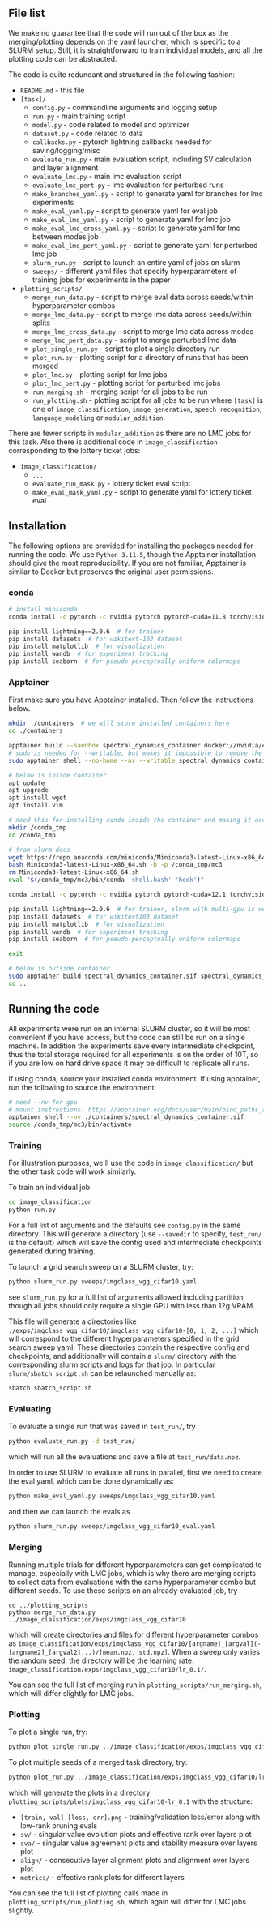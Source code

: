 ## File list

We make no guarantee that the code will run out of the box as the
merging/plotting depends on the yaml launcher, which is specific to a SLURM
setup. Still, it is straightforward to train individual models, and all the
plotting code can be abstracted.

The code is quite redundant and structured in the following fashion:
- `README.md` - this file
- `[task]/`
  - `config.py` - commandline arguments and logging setup
  - `run.py` - main training script
  - `model.py` - code related to model and optimizer
  - `dataset.py` - code related to data
  - `callbacks.py` - pytorch lightning callbacks needed for saving/logging/misc
  - `evaluate_run.py` - main evaluation script, including SV calculation and layer alignment
  - `evaluate_lmc.py` - main lmc evaluation script
  - `evaluate_lmc_pert.py` - lmc evaluation for perturbed runs
  - `make_branches_yaml.py` - script to generate yaml for branches for lmc experiments
  - `make_eval_yaml.py` - script to generate yaml for eval job
  - `make_eval_lmc_yaml.py` - script to generate yaml for lmc job
  - `make_eval_lmc_cross_yaml.py` - script to generate yaml for lmc between modes job
  - `make_eval_lmc_pert_yaml.py` - script to generate yaml for perturbed lmc job
  - `slurm_run.py` - script to launch an entire yaml of jobs on slurm
  - `sweeps/` - different yaml files that specify hyperparameters of training jobs for experiments in the paper
- `plotting_scripts/`
  - `merge_run_data.py` - script to merge eval data across seeds/within hyperparameter combos
  - `merge_lmc_data.py` - script to merge lmc data across seeds/within splits
  - `merge_lmc_cross_data.py` - script to merge lmc data across modes
  - `merge_lmc_pert_data.py` - script to merge perturbed lmc data
  - `plot_single_run.py` - script to plot a single directory run
  - `plot_run.py` - plotting script for a directory of runs that has been merged
  - `plot_lmc.py` - plotting script for lmc jobs
  - `plot_lmc_pert.py` - plotting script for perturbed lmc jobs
  - `run_merging.sh` - merging script for all jobs to be run
  - `run_plotting.sh` - plotting script for all jobs to be run
where `[task]` is one of `image_classification`, `image_generation`,
`speech_recognition`, `language_modeling` or `modular_addition`.

There are fewer scripts in `modular_addition` as there are no LMC jobs for this
task. Also there is additional code in `image_classification` corresponding to
the lottery ticket jobs:
- `image_classification/`
  - `...`
  - `evaluate_run_mask.py` - lottery ticket eval script
  - `make_eval_mask_yaml.py` - script to generate yaml for lottery ticket eval

## Installation

The following options are provided for installing the packages needed for
running the code. We use `Python 3.11.5`, though the Apptainer installation
should give the most reproducibility. If you are not familiar, Apptainer is
similar to Docker but preserves the original user permissions.

### conda

```bash
# install miniconda
conda install -c pytorch -c nvidia pytorch pytorch-cuda=11.8 torchvision torchaudio

pip install lightning==2.0.6  # for trainer
pip install datasets  # for wikitext-103 dataset
pip install matplotlib  # for visualization
pip install wandb  # for experiment tracking
pip install seaborn  # for pseudo-perceptually uniform colormaps
```

### Apptainer

First make sure you have Apptainer installed. Then follow the instructions
below.

```bash
mkdir ./containers  # we will store installed containers here
cd ./containers

apptainer build --sandbox spectral_dynamics_container docker://nvidia/cuda:12.1.0-cudnn8-devel-ubuntu20.04
# sudo is needed for --writable, but makes it impossible to remove the directory later
sudo apptainer shell --no-home --nv --writable spectral_dynamics_container  # --nv binds gpu access within container, if home dir is nfs --no-home circumvents issues

# below is inside container
apt update
apt upgrade
apt install wget
apt install vim

# need this for installing conda inside the container and making it accessible
mkdir /conda_tmp
cd /conda_tmp

# from slurm docs
wget https://repo.anaconda.com/miniconda/Miniconda3-latest-Linux-x86_64.sh
bash Miniconda3-latest-Linux-x86_64.sh -b -p /conda_tmp/mc3
rm Miniconda3-latest-Linux-x86_64.sh
eval "$(/conda_tmp/mc3/bin/conda 'shell.bash' 'hook')"

conda install -c pytorch -c nvidia pytorch pytorch-cuda=12.1 torchvision torchaudio

pip install lightning==2.0.6  # for trainer, slurm with multi-gpu is weird with later versions
pip install datasets  # for wikitext103 dataset
pip install matplotlib  # for visualization
pip install wandb  # for experiment tracking
pip install seaborn  # for pseudo-perceptually uniform colormaps

exit

# below is outside container
sudo apptainer build spectral_dynamics_container.sif spectral_dynamics_container/
cd ..
```

## Running the code

All experiments were run on an internal SLURM cluster, so it will be most
convenient if you have access, but the code can still be run on a single
machine. In addition the experiments save every intermediate checkpoint, thus
the total storage required for all experiments is on the order of 10T, so if
you are low on hard drive space it may be difficult to replicate all runs.

If using conda, source your installed conda environment. If using apptainer,
run the following to source the environment:
```bash
# need --nv for gpu 
# mount instructions: https://apptainer.org/docs/user/main/bind_paths_and_mounts.html
apptainer shell --nv ./containers/spectral_dynamics_container.sif
source /conda_tmp/mc3/bin/activate
```

### Training

For illustration purposes, we'll use the code in `image_classification/` but
the other task code will work similarly.

To train an individual job:
```bash
cd image_classification
python run.py
```

For a full list of arguments and the defaults see `config.py` in the same
directory. This will generate a directory (use `--savedir` to specify,
`test_run/` is the default) which will save the config used and intermediate
checkpoints generated during training.

To launch a grid search sweep on a SLURM cluster, try:
```bash
python slurm_run.py sweeps/imgclass_vgg_cifar10.yaml
```
see `slurm_run.py` for a full list of arguments allowed including partition,
though all jobs should only require a single GPU with less than 12g VRAM.

This file will generate a directories like
`./exps/imgclass_vgg_cifar10/imgclass_vgg_cifar10-[0, 1, 2, ...]` which will
correspond to the different hyperparameters specified in the grid search sweep yaml.
These directories contain the respective config and checkpoints, and additionally
will contain a `slurm/` directory with the corresponding slurm scripts and
logs for that job. In particular `slurm/sbatch_script.sh` can be relaunched
manually as:
```bash
sbatch sbatch_script.sh
```

### Evaluating

To evaluate a single run that was saved in `test_run/`, try
```bash
python evaluate_run.py -d test_run/
```
which will run all the evaluations and save a file at `test_run/data.npz`.

In order to use SLURM to evaluate all runs in parallel, first we need to create
the eval yaml, which can be done dynamically as:
```bash
python make_eval_yaml.py sweeps/imgclass_vgg_cifar10.yaml
```

and then we can launch the evals as
```bash
python slurm_run.py sweeps/imgclass_vgg_cifar10_eval.yaml
```

### Merging

Running multiple trials for different hyperparameters can get complicated to
manage, especially with LMC jobs, which is why there are merging scripts to
collect data from evaluations with the same hyperparameter combo but different
seeds. To use these scripts on an already evaluated job, try
```
cd ../plotting_scripts
python merge_run_data.py ../image_classification/exps/imgclass_vgg_cifar10
```
which will create directories and files for different hyperparameter combos as
`image_classification/exps/imgclass_vgg_cifar10/[argname]_[argval](-[argname2]_[argval2]...)/[mean.npz, std.npz]`.
When a sweep only varies the random seed, the directory will be the learning rate:
`image_classification/exps/imgclass_vgg_cifar10/lr_0.1/`.

You can see the full list of merging run in `plotting_scripts/run_merging.sh`,
which will differ slightly for LMC jobs.

### Plotting

To plot a single run, try:
```bash
python plot_single_run.py ../image_classification/exps/imgclass_vgg_cifar10/lr_0.1
```

To plot multiple seeds of a merged task directory, try:
```bash
python plot_run.py ../image_classification/exps/imgclass_vgg_cifar10/lr_0.1
```
which will generate the plots in a directory `plotting_scripts/plots/imgclass_vgg_cifar10-lr_0.1`
with the structure:
- `[train, val]-[loss, err].png` - training/validation loss/error along with low-rank pruning evals
- `sv/` - singular value evolution plots and effective rank over layers plot
- `sva/` - singular value agreement plots and stability measure over layers plot
- `align/` - consecutive layer alignment plots and alignment over layers plot
- `metrics/` - effective rank plots for different layers

You can see the full list of plotting calls made in `plotting_scripts/run_plotting.sh`,
which again will differ for LMC jobs slightly.
